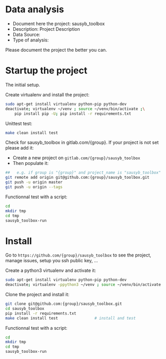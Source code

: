 # Data analysis
- Document here the project: sausyb_toolbox
- Description: Project Description
- Data Source:
- Type of analysis:

Please document the project the better you can.

# Startup the project

The initial setup.

Create virtualenv and install the project:
```bash
sudo apt-get install virtualenv python-pip python-dev
deactivate; virtualenv ~/venv ; source ~/venv/bin/activate ;\
    pip install pip -U; pip install -r requirements.txt
```

Unittest test:
```bash
make clean install test
```

Check for sausyb_toolbox in gitlab.com/{group}.
If your project is not set please add it:

- Create a new project on `gitlab.com/{group}/sausyb_toolbox`
- Then populate it:

```bash
##   e.g. if group is "{group}" and project_name is "sausyb_toolbox"
git remote add origin git@github.com:{group}/sausyb_toolbox.git
git push -u origin master
git push -u origin --tags
```

Functionnal test with a script:

```bash
cd
mkdir tmp
cd tmp
sausyb_toolbox-run
```

# Install

Go to `https://github.com/{group}/sausyb_toolbox` to see the project, manage issues,
setup you ssh public key, ...

Create a python3 virtualenv and activate it:

```bash
sudo apt-get install virtualenv python-pip python-dev
deactivate; virtualenv -ppython3 ~/venv ; source ~/venv/bin/activate
```

Clone the project and install it:

```bash
git clone git@github.com:{group}/sausyb_toolbox.git
cd sausyb_toolbox
pip install -r requirements.txt
make clean install test                # install and test
```
Functionnal test with a script:

```bash
cd
mkdir tmp
cd tmp
sausyb_toolbox-run
```
